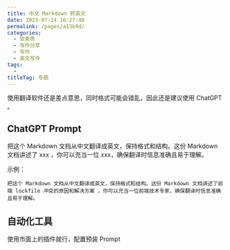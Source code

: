 ```yaml
---
title: 中文 Markdown 转英文
date: 2023-07-14 16:27:48
permalink: /pages/a13b9d/
categories: 
  - 软素质
  - 写作分享
  - 写作
  - 英文写作
tags: 
  - 
titleTag: 专题
---
```


使用翻译软件还是差点意思，同时格式可能会错乱，因此还是建议使用 ChatGPT 。

<!-- more -->

## ChatGPT Prompt

把这个 Markdown 文档从中文翻译成英文，保持格式和结构。这份 Markdown 文档讲述了 xxx ，你可以充当一位 xxx，确保翻译时信息准确且易于理解。

示例：
```
把这个 Markdown 文档从中文翻译成英文，保持格式和结构。这份 Markdown 文档讲述了前端 lockfile 冲突的原因和解决方案 ，你可以充当一位前端技术专家，确保翻译时信息准确且易于理解。
```

## 自动化工具

使用市面上的插件就行，配置预装 Prompt